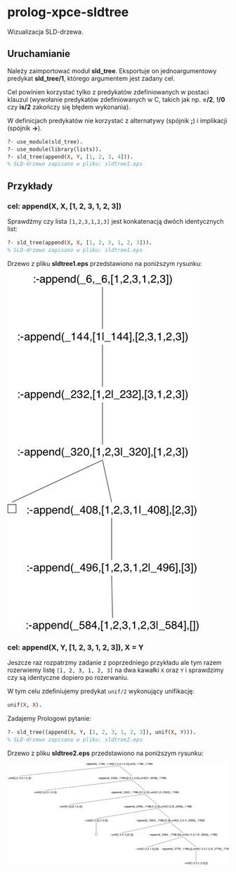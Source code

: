 # prolog-xpce-sldtree
Wizualizacja SLD-drzewa.

## Uruchamianie

Należy zaimportować moduł **sld_tree**. Eksportuje on jednoargumentowy predykat __sld_tree/1__, którego argumentem jest zadany cel. 

Cel powinien korzystać tylko z predykatów zdefiniowanych w postaci klauzul (wywołanie predykatów zdefiniowanych w C, takich jak np. __=/2__, __!/0__ czy __is/2__ zakończy się błędem wykonania).

W definicjach predykatów nie korzystać z alternatywy (spójnik **;**) i implikacji (spójnik **->**).

```prolog
?- use_module(sld_tree).
?- use_module(library(lists)).
?- sld_tree(append(X, Y, [1, 2, 3, 4])).
% SLD-drzewo zapisano w pliku: sldtree1.eps
```

## Przykłady

### cel: append(X, X, [1, 2, 3, 1, 2, 3])

Sprawdźmy czy lista `[1,2,3,1,2,3]` jest konkatenacją dwóch identycznych list:

```prolog
?- sld_tree(append(X, X, [1, 2, 3, 1, 2, 3])).
% SLD-drzewo zapisano w pliku: sldtree1.eps
```

Drzewo z pliku **sldtree1.eps** przedstawiono na poniższym rysunku:

![przykład 1](pic/sldtree1.png "Przykład 1")

### cel: append(X, Y, [1, 2, 3, 1, 2, 3]), X = Y

Jeszcze raz rozpatrzmy zadanie z poprzedniego przykładu ale tym razem rozerwiemy listę `[1, 2, 3, 1, 2, 3]` na dwa kawałki `X` oraz `Y` i sprawdzimy czy są identyczne dopiero po rozerwaniu.

W tym celu zdefiniujemy predykat `unif/2` wykonujący unifikację:
```prolog
unif(X, X).
```

Zadajemy Prologowi pytanie:
```prolog
?- sld_tree((append(X, Y, [1, 2, 3, 1, 2, 3]), unif(X, Y))).
% SLD-drzewo zapisano w pliku: sldtree2.eps
```

Drzewo z pliku **sldtree2.eps** przedstawiono na poniższym rysunku:


![przykład 2](pic/sldtree2.png "Przykład 2")


